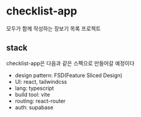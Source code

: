# checklist-app

모두가 함께 작성하는 장보기 목록 프로젝트

## stack

checklist-app은 다음과 같은 스펙으로 만들어갈 예정이다

- design pattern: FSD(Feature Sliced Design)
- UI: react, tailwindcss
- lang: typescript
- build tool: vite
- routing: react-router
- auth: supabase
